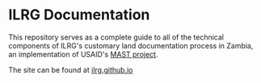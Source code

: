 # ILRG Documentation

This repository serves as a complete guide to all of the technical components of ILRG's customary land documentation process in Zambia, an implementation of USAID's [MAST project](https://www.land-links.org/tool-resource/mapping-approaches-for-securing-tenure-mast-learning-platform/). 

The site can be found at [ilrg.github.io](https://ilrg.github.io/)



